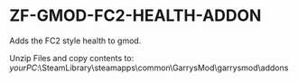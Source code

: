 # ZF-GMOD-FC2-HEALTH-ADDON
Adds the FC2 style health to gmod.

Unzip Files and copy contents to: *yourPC*:\SteamLibrary\steamapps\common\GarrysMod\garrysmod\addons
